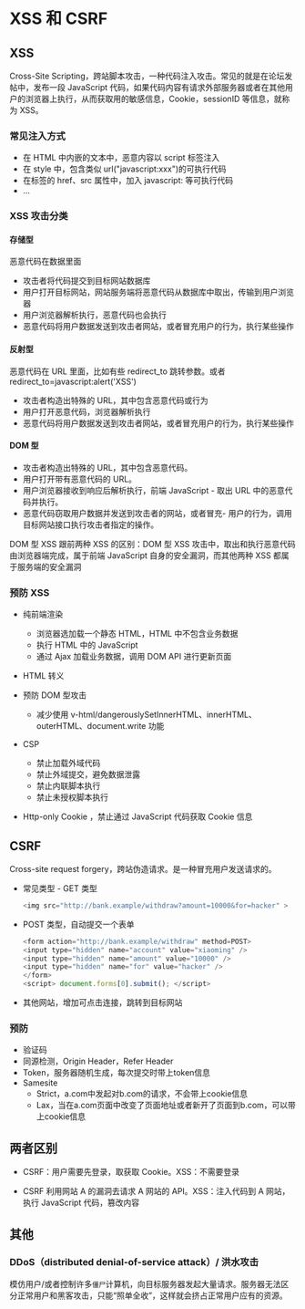 # XSS 和 CSRF

## XSS

Cross-Site Scripting，跨站脚本攻击，一种代码注入攻击。常见的就是在论坛发帖中，发布一段 JavaScript 代码，如果代码内容有请求外部服务器或者在其他用户的浏览器上执行，从而获取用的敏感信息，Cookie，sessionID 等信息，就称为 XSS。

### 常见注入方式

- 在 HTML 中内嵌的文本中，恶意内容以 script 标签注入
- 在 style 中，包含类似 url("javascript:xxx")的可执行代码
- 在标签的 href、src 属性中，加入 javascript: 等可执行代码
- ...

### XSS 攻击分类

#### 存储型

恶意代码在数据里面

- 攻击者将代码提交到目标网站数据库
- 用户打开目标网站，网站服务端将恶意代码从数据库中取出，传输到用户浏览器
- 用户浏览器解析执行，恶意代码也会执行
- 恶意代码将用户数据发送到攻击者网站，或者冒充用户的行为，执行某些操作

#### 反射型

恶意代码在 URL 里面，比如有些 redirect_to 跳转参数。或者 redirect_to=javascript:alert('XSS')

- 攻击者构造出特殊的 URL，其中包含恶意代码或行为
- 用户打开恶意代码，浏览器解析执行
- 恶意代码将用户数据发送到攻击者网站，或者冒充用户的行为，执行某些操作

#### DOM 型

- 攻击者构造出特殊的 URL，其中包含恶意代码。
- 用户打开带有恶意代码的 URL。
- 用户浏览器接收到响应后解析执行，前端 JavaScript - 取出 URL 中的恶意代码并执行。
- 恶意代码窃取用户数据并发送到攻击者的网站，或者冒充- 用户的行为，调用目标网站接口执行攻击者指定的操作。

DOM 型 XSS 跟前两种 XSS 的区别：DOM 型 XSS 攻击中，取出和执行恶意代码由浏览器端完成，属于前端 JavaScript 自身的安全漏洞，而其他两种 XSS 都属于服务端的安全漏洞

### 预防 XSS

- 纯前端渲染
  - 浏览器选加载一个静态 HTML，HTML 中不包含业务数据
  - 执行 HTML 中的 JavaScript
  - 通过 Ajax 加载业务数据，调用 DOM API 进行更新页面
- HTML 转义

- 预防 DOM 型攻击

  - 减少使用 v-html/dangerouslySetInnerHTML、innerHTML、outerHTML、document.write 功能

- CSP
  - 禁止加载外域代码
  - 禁止外域提交，避免数据泄露
  - 禁止内联脚本执行
  - 禁止未授权脚本执行
- Http-only Cookie ，禁止通过 JavaScript 代码获取 Cookie 信息


## CSRF

Cross-site request forgery，跨站伪造请求。是一种冒充用户发送请求的。

- 常见类型 - GET 类型

  ```js
  <img src="http://bank.example/withdraw?amount=10000&for=hacker" >
  ```

- POST 类型，自动提交一个表单

  ```js
  <form action="http://bank.example/withdraw" method=POST>
  <input type="hidden" name="account" value="xiaoming" />
  <input type="hidden" name="amount" value="10000" />
  <input type="hidden" name="for" value="hacker" />
  </form>
  <script> document.forms[0].submit(); </script>
    ```

 - 其他网站，增加可点击连接，跳转到目标网站

### 预防
- 验证码
- 同源检测，Origin Header，Refer Header
- Token，服务器随机生成，每次提交时带上token信息
- Samesite
    - Strict，a.com中发起对b.com的请求，不会带上cookie信息
    - Lax，当在a.com页面中改变了页面地址或者新开了页面到b.com，可以带上cookie信息

## 两者区别

- CSRF：用户需要先登录，取获取 Cookie。XSS：不需要登录

- CSRF 利用网站 A 的漏洞去请求 A 网站的 API。XSS：注入代码到 A 网站，执行 JavaScript 代码，篡改内容


## 其他

### DDoS（distributed denial-of-service attack）/ 洪水攻击

模仿用户/或者控制许多`僵尸`计算机，向目标服务器发起大量请求。服务器无法区分正常用户和黑客攻击，只能“照单全收”，这样就会挤占正常用户应有的资源。